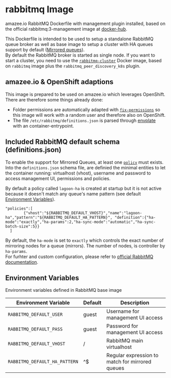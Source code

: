 # rabbitmq Image
amazee.io RabbitMQ Dockerfile with management plugin installed, based on the official rabbitmq:3-management image at [docker-hub](https://hub.docker.com/_/rabbitmq).

This Dockerfile is intended to be used to setup a standalone RabbitMQ queue broker as well as base image to setup a cluster with HA queues support by default ([Mirrored queues](https://www.rabbitmq.com/ha.html)).   
By default the RabbitMQ broker is started as single node. If you want to start a cluster, you need to use the [`rabbitmq-cluster`](https://github.com/amazeeio/lagoon/blob/master/images/rabbitmq-cluster/Dockerfile) Docker image, based on `rabbitmq` image plus the `rabbitmq_peer_discovery_k8s` plugin.

## amazee.io & OpenShift adaptions
This image is prepared to be used on amazee.io which leverages OpenShift. There are therefore some things already done:

- Folder permissions are automatically adapted with [`fix-permissions`](https://github.com/sclorg/s2i-base-container/blob/master/core/root/usr/bin/fix-permissions) so this image will work with a random user and therefore also on OpenShift.
- The file `/etc/rabbitmq/definitions.json` is parsed through [envplate](https://github.com/kreuzwerker/envplate) with an container-entrypoint.

## Included RabbitMQ default schema (definitions.json)
To enable the support for Mirrored Queues, at least one [`policy`](https://www.rabbitmq.com/parameters.html#policies) must exists.   
Into the `definitions.json` schema file, are definied the minimal entities to let the container running: virtualhost (vhost), username and password to access management UI, permissions and policies.  

By default a policy called `lagoon-ha` is created at startup but it is not active because it doesn't match any queue's name pattern (see default [Environment Variables](#environment-variables)).  
```
"policies":[
        {"vhost":"${RABBITMQ_DEFAULT_VHOST}","name":"lagoon-ha","pattern":"${RABBITMQ_DEFAULT_HA_PATTERN}", "definition":{"ha-mode":"exactly","ha-params":2,"ha-sync-mode":"automatic","ha-sync-batch-size":5}}
  ]
```
By default, the `ha-mode` is set to `exactly` which controls the exact number of mirroring nodes for a queue (mirrors). The number of nodes, is controller by `ha-params`.   
For furhter and custom configuration, please refer to [official RabbitMQ documentation](https://www.rabbitmq.com/ha.html).

## Environment Variables
Environment variables defined in RabbitMQ base image

| Environment Variable              | Default   | Description                                    |
| --------------------------------- | --------- | ---------------------------------------------- |
| `RABBITMQ_DEFAULT_USER`           |   guest 	| Username for management UI access              |
| `RABBITMQ_DEFAULT_PASS`           |   guest 	| Password for management UI access              |
| `RABBITMQ_DEFAULT_VHOST`          |   /	| RabbitMQ main virtualhost|
| `RABBITMQ_DEFAULT_HA_PATTERN`     |   ^$	| Regular expression to match for mirrored queues|
